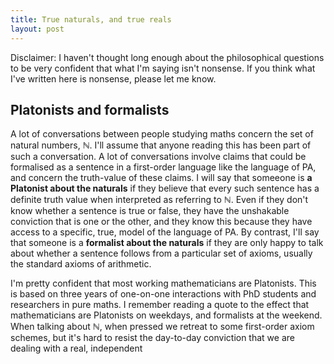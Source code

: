 ```yaml
---
title: True naturals, and true reals
layout: post
---
```


<script type="text/x-mathjax-config"> MathJax.Hub.Config({ tex2jax: { inlineMath: [['$','$'], ['\\(','\\)']], processEscapes: true } }); </script> <script src="https://cdnjs.cloudflare.com/ajax/libs/mathjax/2.7.0/MathJax.js?config=TeX-AMS-MML_HTMLorMML" type="text/javascript"></script>

Disclaimer: I haven't thought long enough about the philosophical questions to be very confident that what I'm saying isn't nonsense. If you think what I've written here is nonsense, please let me know. 

## Platonists and formalists

A lot of conversations between people studying maths concern the set of natural numbers, $\mathbb{N}$. I'll assume that anyone reading this has been part of such a conversation. A lot of conversations involve claims that could be formalised as a sentence in a first-order language like the language of PA, and concern the truth-value of these claims. I will say that someeone is **a Platonist about the naturals** if they believe that every such sentence has a definite truth value when interpreted as referring to $\mathbb{N}$. Even if they don't know whether a sentence is true or false, they have the unshakable conviction that is one or the other, and they know this because they have access to a specific, true, model of the language of PA. By contrast, I'll say that someone is a **formalist about the naturals** if they are only happy to talk about whether a sentence follows from a particular set of axioms, usually the standard axioms of arithmetic.  

I'm pretty confident that most working mathematicians are Platonists. This is based on three years of one-on-one interactions with PhD students and researchers in pure maths. I remember reading a quote to the effect that mathematicians are Platonists on weekdays, and formalists at the weekend. When talking about $\mathbb{N}$, when pressed we retreat to some first-order axiom schemes, but it's hard to resist the day-to-day conviction that we are dealing with a real, independent